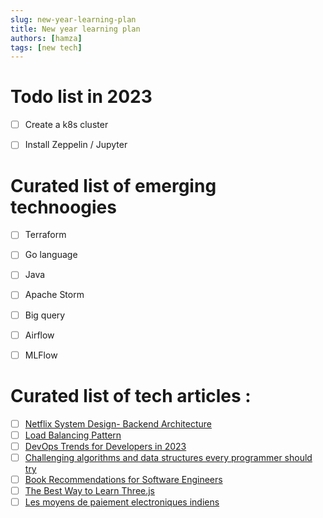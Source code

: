 ```yaml
---
slug: new-year-learning-plan
title: New year learning plan 
authors: [hamza]
tags: [new tech]
---
```


# Todo list in 2023
- [ ] Create a k8s cluster
- [ ] Install Zeppelin / Jupyter


# Curated list of emerging technoogies
- [ ] Terraform
- [ ] Go language
- [ ] Java
- [ ] Apache Storm
- [ ] Big query
- [ ] Airflow
- [ ] MLFlow


# Curated list of tech articles :
- [ ] [Netflix System Design- Backend Architecture](https://dev.to/gbengelebs/netflix-system-design-backend-architecture-10i3)
- [ ] [Load Balancing Pattern](https://dzone.com/articles/load-balancing-pattern)
- [ ] [DevOps Trends for Developers in 2023](https://dev.to/pavanbelagatti/devops-trends-for-developers-in-2023-345b)
- [ ] [Challenging algorithms and data structures every programmer should try](https://austinhenley.com/blog/challengingalgorithms.html)
- [ ] [Book Recommendations for Software Engineers](https://fadamakis.com/book-recommendations-for-software-engineers-8b2cba7c6593)
- [ ] [The Best Way to Learn Three.js](https://threejs-journey.com/)
- [ ] [Les moyens de paiement electroniques indiens](https://www.lemonde.fr/economie/article/2023/01/10/les-moyens-de-paiement-electroniques-indiens-a-la-conquete-du-monde_6157227_3234.html#xtor=AL-32280270-[default]-[android])